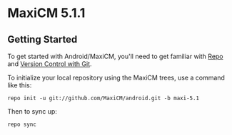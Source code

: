 MaxiCM 5.1.1
===========

Getting Started
---------------

To get started with Android/MaxiCM, you'll need to get
familiar with [Repo](https://source.android.com/source/using-repo.html) and [Version Control with Git](https://source.android.com/source/version-control.html).

To initialize your local repository using the MaxiCM trees, use a command like this:

    repo init -u git://github.com/MaxiCM/android.git -b maxi-5.1

Then to sync up:

    repo sync

